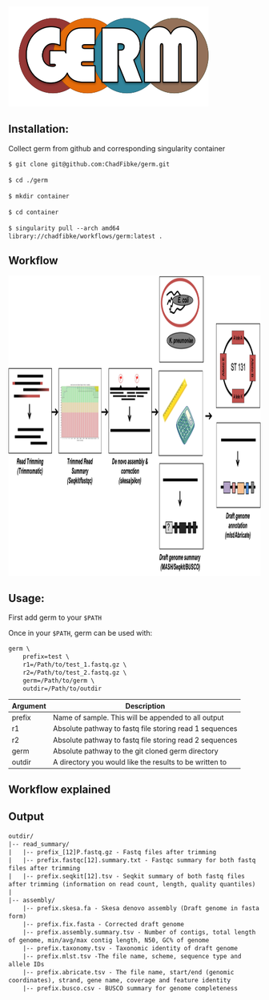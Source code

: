<img src="https://github.com/ChadFibke/germ/blob/main/imgs/logo.png" width="400" height="200">

## Installation:

Collect germ from github and corresponding singularity container

```
$ git clone git@github.com:ChadFibke/germ.git

$ cd ./germ

$ mkdir container

$ cd container

$ singularity pull --arch amd64 library://chadfibke/workflows/germ:latest .
```
## Workflow

<img src="https://github.com/ChadFibke/germ/blob/main/imgs/workflow.png" width="1000" height="600">

## Usage:
First add germ to your `$PATH`

Once in your `$PATH`, germ can be used with:
```
germ \
    prefix=test \
    r1=/Path/to/test_1.fastq.gz \
    r2=/Path/to/test_2.fastq.gz \
    germ=/Path/to/germ \
    outdir=/Path/to/outdir
```

| Argument | Description |
| ----------- | ----------- |
| prefix | Name of sample. This will be appended to all output |
| r1 | Absolute pathway to fastq file storing read 1 sequences |
| r2 | Absolute pathway to fastq file storing read 2 sequences |
| germ | Absolute pathway to the git cloned germ directory |
| outdir | A directory you would like the results to be written to |

## Workflow explained

## Output

```
outdir/
|-- read_summary/
|   |-- prefix_[12]P.fastq.gz - Fastq files after trimming
|   |-- prefix.fastqc[12].summary.txt - Fastqc summary for both fastq files after trimming
|   |-- prefix.seqkit[12].tsv - Seqkit summary of both fastq files after trimming (information on read count, length, quality quantiles)
|
|-- assembly/
    |-- prefix.skesa.fa - Skesa denovo assembly (Draft genome in fasta form)
    |-- prefix.fix.fasta - Corrected draft genome
    |-- prefix.assembly.summary.tsv - Number of contigs, total length of genome, min/avg/max contig length, N50, GC% of genome
    |-- prefix.taxonomy.tsv - Taxonomic identity of draft genome
    |-- prefix.mlst.tsv -The file name, scheme, sequence type and allele IDs
    |-- prefix.abricate.tsv - The file name, start/end (genomic coordinates), strand, gene name, coverage and feature identity
    |-- prefix.busco.csv - BUSCO summary for genome completeness     
```
